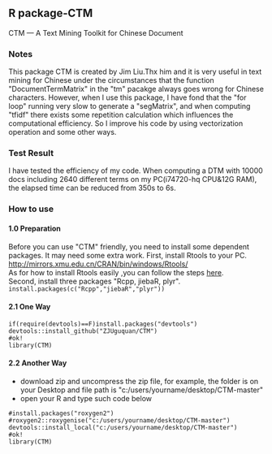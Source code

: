 ## R package-CTM
CTM — A Text Mining Toolkit for Chinese Document  

### Notes
This package CTM is created by Jim Liu.Thx him and it is very useful in text mining for Chinese under the circumstances 
that the function "DocumentTermMatrix" in the "tm" pacakge always goes wrong for Chinese characters. 
However, when I use this package, I have fond that the "for loop" running very slow to generate a "segMatrix", 
and when computing "tfidf" there exists some repetition calculation which influences the computational efficiency. 
So I improve his code by using vectorization operation and some other ways. 

### Test Result
I have tested the efficiency of my code. When computing a DTM with 10000 docs including 2640 different terms on my PC(i74720-hq CPU&12G RAM), the elapsed time can be  reduced from 350s to 6s.

### How to use
#### 1.0 Preparation
Before you can use "CTM" friendly, you need to install some dependent packages. It may need some extra work.
First, install Rtools to your PC. http://mirrors.xmu.edu.cn/CRAN/bin/windows/Rtools/   
As for how to install Rtools easily ,you can follow the steps [here](http://wenku.baidu.com/link?url=_36SpSeiP58mn14n8tqUGKxVmoCsbGbHTFnAXolUTr5dNxKqjF8CSMnP6saXk4fmtl2RVqOv3WWvX4vfLbd7oDIhDP_82edf5lISDuZldjS).
<br/>
Second, install three packages "Rcpp, jiebaR, plyr". ```install.packages(c("Rcpp","jiebaR","plyr"))```

#### 2.1 One Way
```
if(require(devtools)==F)install.packages("devtools")
devtools::install_github("ZJUguquan/CTM")
#ok!
library(CTM)
```

#### 2.2 Another Way
- download zip and uncompress the zip file, for example, the folder is on your Desktop and file path is "c:/users/yourname/desktop/CTM-master"
- open your R and type such code below
```
#install.packages("roxygen2")
#roxygen2::roxygenise("c:/users/yourname/desktop/CTM-master")
devtools::install_local("c:/users/yourname/desktop/CTM-master")
#ok!
library(CTM)
````
